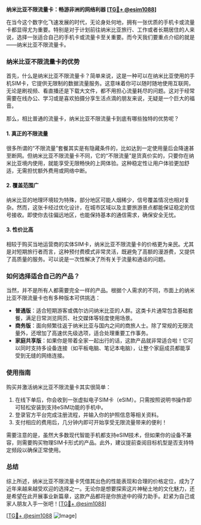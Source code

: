 **纳米比亚不限流量卡：畅游非洲的网络利器 [[TG💪+ @esim1088](https://t.me/s/esim1088)]**

在当今这个数字化飞速发展的时代，无论身处何地，拥有一张优质的手机卡或流量卡都显得尤为重要。特别是对于计划前往纳米比亚旅行、工作或者长期居住的人来说，选择一张适合自己的手机卡或流量卡至关重要。而今天我们要重点介绍的就是——纳米比亚不限流量卡。

### 纳米比亚不限流量卡的优势

首先，什么是纳米比亚不限流量卡？简单来说，这是一种可以在纳米比亚使用的手机SIM卡，它提供无限制的数据流量服务。这意味着你可以随时随地使用互联网，无论是刷视频、看直播还是下载大文件，都不用担心流量耗尽的问题。这对于经常需要在线办公、学习或是喜欢拍摄分享生活点滴的朋友来说，无疑是一个巨大的福音。

那么，相比普通的流量卡，纳米比亚不限流量卡到底有哪些独特的优势呢？

#### 1. **真正的不限流量**
很多所谓的“不限流量”套餐其实是有隐藏条件的，比如达到一定使用量后会降速甚至断网。但纳米比亚不限流量卡不同，它的“不限流量”是货真价实的，只要你在纳米比亚境内使用，就能享受无限畅快的上网体验。这种稳定性让用户体验更加舒适，无需担忧额外费用或网络中断。

#### 2. **覆盖范围广**
纳米比亚的地理环境较为特殊，部分地区可能人烟稀少，信号覆盖情况也相对复杂。然而，这张卡经过优化设计，在城市区域以及主要旅游景点都能保证稳定的信号接收。即使你去往偏远地区，也能保持基本的通信需求，确保安全无忧。

#### 3. **性价比高**
相较于购买当地运营商的实体SIM卡，纳米比亚不限流量卡的价格更为亲民。尤其是对短期旅行者而言，这种预付费模式非常灵活，既避免了高额的漫游费，又提供了高质量的服务。可以说是一次性解决了所有关于流量和通话的问题。

### 如何选择适合自己的产品？

当然，并不是所有人都需要完全一样的产品。根据个人需求的不同，市面上的纳米比亚不限流量卡也有多种版本可供挑选：

- **普通版**：适合短期游客或偶尔访问纳米比亚的人群。这类卡片通常包含基础套餐，满足日常浏览网页、社交媒体等轻度使用场景。
- **商务版**：面向频繁往返于纳米比亚与国内之间的商旅人士。除了常规的无限流量外，还增加了高速优先级选项，适合处理重要工作事务。
- **家庭共享版**：如果你是带着全家一起出行的话，这款产品就非常适合啦！它可以同时支持多设备连接（如平板电脑、笔记本电脑），让整个家庭成员都能享受到无缝的网络连接。

### 使用指南

购买并激活纳米比亚不限流量卡其实很简单：

1. 在线下单后，你会收到一张虚拟电子SIM卡（eSIM）。只需按照说明书操作即可轻松安装到支持eSIM功能的手机中。
2. 登录官方平台完成注册流程，并输入你的护照信息等相关资料。
3. 支付相应的费用后，几分钟内即可开始享受无限流量带来的便利！

需要注意的是，虽然大多数现代智能手机都支持eSIM技术，但如果你的设备不兼容，则需要购买物理SIM卡形式的产品。此外，建议提前查阅目标机型是否支持特定频段以确保正常使用。

### 总结

综上所述，纳米比亚不限流量卡凭借其出色的性能表现和合理的价格定位，成为了近年来越来越受欢迎的选择之一。无论你是想要探索这片神秘土地的文化魅力，还是希望在此开展事业新篇章，这款产品都将是你旅途中的得力助手。赶紧为自己或家人朋友入手一张吧！[[TG💪+ @esim1088](https://t.me/s/esim1088)]

[[TG💪+ @esim1088](https://t.me/s/esim1088) ![Image](https://i.postimg.cc/4NQfJmqS/Snipaste-2025-05-13-00-14-12.png)]